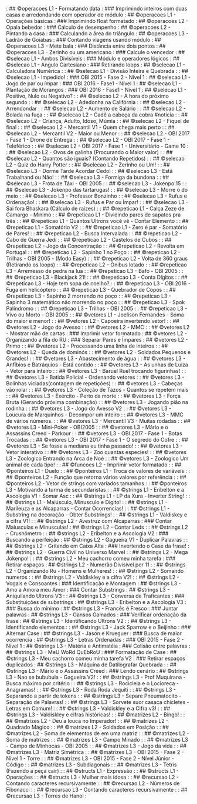[](base/011/Readme.md) : ## ©operacoes L1 - Formatando data                                  : ### Imprimindo inteiros com duas casas e arredondando com operador de módulo
[](base/000/Readme.md) : ## ©operacoes L1 - Operações básicas                                : ### Imprimindo float formatado
[](base/003/Readme.md) : ## ©operacoes L2 - Opala bebedor                                    : ### Cálculo de desempenho
[](base/002/Readme.md) : ## ©operacoes L2 - Pintando a casa                                  : ### Calculando a área do triângulo
[](base/005/Readme.md) : ## ©operacoes L3 - Ladrão de Goiabas                                : ### Contando viagens usando módulo
[](base/004/Readme.md) : ## ©operacoes L3 - Mete bala                                        : ### Distância entre dois pontos
[](base/006/Readme.md) : ## ©operacoes L3 - Zerinho ou um americano                          : ### Calcule o vencedor
[](base/025/Readme.md) : ## ©selecao L1 - Ambos Divisíveis                                   : ### Módulo e operadores lógicos
[](base/062/Readme.md) : ## ©selecao L1 - Angulo Cartesiano                                  : ### Retirando loops
[](base/015/Readme.md) : ## ©selecao L1 - Calculadora Numérica                               : 
[](base/024/Readme.md) : ## ©selecao L1 - Divisão Inteira e Quebrada                         : 
[](base/151/Readme.md) : ## ©selecao L1 - Impedido!                                          : ### OBI 2015 - Fase 2 - Nível 1
[](base/156/Readme.md) : ## ©selecao L1 - Jogo de par ou ímpar                               : ### OBI 2016 - Fase1 - Nível 1
[](base/155/Readme.md) : ## ©selecao L1 - Plantação de Morangos                              : ### OBI 2016 - Fase1 - Nível 1
[](base/026/Readme.md) : ## ©selecao L1 - Positivo, Nulo ou Negativo?                        : 
[](base/038/Readme.md) : ## ©selecao L2 - A hora do próximo segundo                          : 
[](base/027/Readme.md) : ## ©selecao L2 - Adedonha na Califórnia                             : 
[](base/018/Readme.md) : ## ©selecao L2 - Arrendondar                                        : 
[](base/021/Readme.md) : ## ©selecao L2 - Aumento de Salário                                 : 
[](base/032/Readme.md) : ## ©selecao L2 - Bolada na fuça                                     : 
[](base/028/Readme.md) : ## ©selecao L2 - Cadê a cabeça da cobra #noticia                    : 
[](base/183/Readme.md) : ## ©selecao L2 - Criança, Adulto, Idoso, Múmia                      : 
[](base/031/Readme.md) : ## ©selecao L2 - Fiquei de final                                    : 
[](base/030/Readme.md) : ## ©selecao L2 - Mercantil V1 - Quem chega mais perto               : 
[](base/039/Readme.md) : ## ©selecao L2 - Mercantil V2 - Maior ou Menor                      : 
[](base/035/Readme.md) : ## ©selecao L2 - OBI 2017 - Fase 1 - Drone de Entrega               : 
[](base/022/Readme.md) : ## ©selecao L2 - OBI 2017 - Fase 1 - Teleférico                     : 
[](base/019/Readme.md) : ## ©selecao L2 - OBI 2017 - Fase 1 - Universitário - Game 10        : 
[](base/017/Readme.md) : ## ©selecao L2 - Ovos de galinha (Procurando o Maior valor)         : 
[](base/014/Readme.md) : ## ©selecao L2 - Quantos são iguais? (Contando Repetidos)           : 
[](base/029/Readme.md) : ## ©selecao L2 - Quiz do Harry Potter                               : 
[](base/020/Readme.md) : ## ©selecao L2 - Zerinho ou Um!                                     : 
[](base/043/Readme.md) : ## ©selecao L3 - Dorme Tarde Acordar Cedo!                          : 
[](base/040/Readme.md) : ## ©selecao L3 - Está Trabalhand ou Não!                            : 
[](base/034/Readme.md) : ## ©selecao L3 - Formiga da bundona                                 : 
[](base/157/Readme.md) : ## ©selecao L3 - Frota de Táxi - OBI 2005                           : 
[](base/037/Readme.md) : ## ©selecao L3 - Jokenpo 15                                         : 
[](base/023/Readme.md) : ## ©selecao L3 - Jokenpo das tartarugas!                            : 
[](base/036/Readme.md) : ## ©selecao L3 - Morre o do meio                                    : 
[](base/033/Readme.md) : ## ©selecao L3 - Professor Bonzinho                                 : 
[](base/042/Readme.md) : ## ©selecao L3 - Rufus e Ordenação!                                 : 
[](base/041/Readme.md) : ## ©selecao L3 - Rufus e Par ou Ímpar!                              : 
[](base/001/Readme.md) : ## ©selecao L3 - Sai fora Bhaskara (Cálculo de raízes)              : 
[](base/056/Readme.md) : ## ©repeticao L1 - Calça Zeze de Camargo - Mínimo                   : 
[](base/013/Readme.md) : ## ©repeticao L1 - Dividindo pares de sapatos pra três              : 
[](base/055/Readme.md) : ## ©repeticao L1 - Quantos Ultrons você vê - Contar Elemento        : 
[](base/044/Readme.md) : ## ©repeticao L1 - Somatório V2                                     : 
[](base/045/Readme.md) : ## ©repeticao L1 - Zero é par - Somatório de Pares!                 : 
[](base/058/Readme.md) : ## ©repeticao L2 - Busca Intervalada                                : 
[](base/048/Readme.md) : ## ©repeticao L2 - Cabo de Guerra Jedi                              : 
[](base/050/Readme.md) : ## ©repeticao L2 - Castelos de Cubos                                : 
[](base/046/Readme.md) : ## ©repeticao L2 - Jogo da Concentração                             : 
[](base/057/Readme.md) : ## ©repeticao L2 - Revolta em Portugal                              : 
[](base/049/Readme.md) : ## ©repeticao L2 - Sapinho 1 no Poço                                : 
[](base/136/Readme.md) : ## ©repeticao L2 - Trilhas - OBI 2005 - (Modo Easy)                 : 
[](base/016/Readme.md) : ## ©repeticao L2 - Volta de 360 graus (Retirando os loops)          : 
[](base/047/Readme.md) : ## ©repeticao L2 - Ônibus lotado                                    : 
[](base/051/Readme.md) : ## ©repeticao L3 - Arremesso de pedra na lua                        : 
[](base/160/Readme.md) : ## ©repeticao L3 - Bafo - OBI 2005                                  : 
[](base/063/Readme.md) : ## ©repeticao L3 - Blackjack 21!                                    : 
[](base/064/Readme.md) : ## ©repeticao L3 - Conta Dígitos                                    : 
[](base/052/Readme.md) : ## ©repeticao L3 - Hoje tem sopa de coelho?                         : 
[](base/053/Readme.md) : ## ©repeticao L3 - OBI 2016 - Fuga em helicóptero                   : 
[](base/054/Readme.md) : ## ©repeticao L3 - Quebrador de Copos                               : 
[](base/059/Readme.md) : ## ©repeticao L3 - Sapinho 2 morrendo no poço                       : 
[](base/065/Readme.md) : ## ©repeticao L3 - Sapinho 3 matemático não morrendo no poço        : 
[](base/066/Readme.md) : ## ©repeticao L3 - Spok Palíndromo                                  : 
[](base/158/Readme.md) : ## ©repeticao L3 - Trilhas - OBI 2005                               : 
[](base/161/Readme.md) : ## ©repeticao L3 - Vivo ou Morto - OBI 2005                         : 
[](base/060/Readme.md) : ## ©vetores L1 - Joelison Fernandes - Soma do maior e menor!        : 
[](base/061/Readme.md) : ## ©vetores L2 - Capoeira invertendo vetor!                         : 
[](base/078/Readme.md) : ## ©vetores L2 - Jogo do Avesso                                     : 
[](base/091/Readme.md) : ## ©vetores L2 - MMC                                                : 
[](base/101/Readme.md) : ## ©vetores L2 - Mostrar mão de cartas                              : ### Imprimir vetor formatado
[](base/068/Readme.md) : ## ©vetores L2 - Organizando a fila do RU                           : ### Separar Pares e Ímpares
[](base/090/Readme.md) : ## ©vetores L2 - Primo                                              : 
[](base/186/Readme.md) : ## ©vetores L2 - Processando uma linha de inteiros                  : 
[](base/067/Readme.md) : ## ©vetores L2 - Queda de dominós                                   : 
[](base/072/Readme.md) : ## ©vetores L2 - Soldados Pequenos e Grandes!                       : 
[](base/075/Readme.md) : ## ©vetores L3 - Abastecimento de água                              : 
[](base/083/Readme.md) : ## ©vetores L3 - Anfíbios e Batráquios - Está contido               : 
[](base/082/Readme.md) : ## ©vetores L3 - As unhas de Luiza - Vetor para inteiro             : 
[](base/080/Readme.md) : ## ©vetores L3 - Baruel Ruel trocando figurinhas!                   : 
[](base/073/Readme.md) : ## ©vetores L3 - Batida Policial - Ordenando vetores                : 
[](base/010/Readme.md) : ## ©vetores L3 - Bolinhas viciadas(contagem de repetições)          : 
[](base/070/Readme.md) : ## ©vetores L3 - Cabeças vão rolar                                  : 
[](base/086/Readme.md) : ## ©vetores L3 - Coleção de Tazos - Quantos se repetem mais         : 
[](base/085/Readme.md) : ## ©vetores L3 - Exército - Perto da morte                          : 
[](base/008/Readme.md) : ## ©vetores L3 - Força Bruta (Gerando próxima combinação)           : 
[](base/100/Readme.md) : ## ©vetores L3 - Jogando pião na rodinha                            : 
[](base/079/Readme.md) : ## ©vetores L3 - Jogo do Avesso V2                                  : 
[](base/081/Readme.md) : ## ©vetores L3 - Loucura de Marquinhos - Decompor um inteiro        : 
[](base/139/Readme.md) : ## ©vetores L3 - MMC de vários números.                             : 
[](base/077/Readme.md) : ## ©vetores L3 - Mercantil V3 - Muitas rodadas                      : 
[](base/162/Readme.md) : ## ©vetores L3 - Mini-Poker - OBI2005                               : 
[](base/071/Readme.md) : ## ©vetores L3 - Mário e o Assassins Creed - Parkour                : 
[](base/074/Readme.md) : ## ©vetores L3 - OBI 2017 - Fase 1 - Botas Trocadas                 : 
[](base/076/Readme.md) : ## ©vetores L3 - OBI 2017 - Fase 1 - O segredo do Cofre             : 
[](base/088/Readme.md) : ## ©vetores L3 - Se fosse a mediana eu tinha passado!               : 
[](base/185/Readme.md) : ## ©vetores L3 - Vetor interativo                                   : 
[](base/069/Readme.md) : ## ©vetores L3 - Zoo quantas especies!                              : 
[](base/087/Readme.md) : ## ©vetores L3 - Zoologico Entrando na Arca de Noé                  : 
[](base/084/Readme.md) : ## ©vetores L3 - Zoologico Um animal de cada tipo!                  : 
[](base/009/Readme.md) : ## ©funcoes L2 - Imprimir vetor formatado                           : 
[](base/147/Readme.md) : ## ©ponteiros L1 - Duelo                                            : 
[](base/143/Readme.md) : ## ©ponteiros L1 - Troca de valores de variáveis                    : 
[](base/144/Readme.md) : ## ©ponteiros L2 - Função que retorna vários valores por referência : 
[](base/142/Readme.md) : ## ©ponteiros L2 - Vetor de strings com variados tamanhos           : 
[](base/184/Readme.md) : ## ©ponteiros L3 - Motivando a turma de secundaristas               : 
[](base/173/Readme.md) : ## ©strings L1 - Eribelton e a Ascologia V1 - Somar Asc             : 
[](base/092/Readme.md) : ## ©strings L1 - LP da Xura - Inverter String!                      : 
[](base/104/Readme.md) : ## ©strings L1 - Maiúsculo, Minusculo e Dígito!                     : 
[](base/177/Readme.md) : ## ©strings L1 - Marileuza e as Alcaparras - Contar Ocorrencias!    : 
[](base/176/Readme.md) : ## ©strings L1 - Substring na decoração - Obter Substrings!         : 
[](base/174/Readme.md) : ## ©strings L1 - Valdiskey e a cifra V1!                            : 
[](base/095/Readme.md) : ## ©strings L2 - Avestruz com Alcaparras                            : ### Contar Maiusculas e Minusculas!
[](base/096/Readme.md) : ## ©strings L2 - Contar Leds                                        : 
[](base/126/Readme.md) : ## ©strings L2 - Crushômetro                                        : 
[](base/109/Readme.md) : ## ©strings L2 - Eribelton e a Ascologia V2                         : ### Buscando a perfeição
[](base/097/Readme.md) : ## ©strings L2 - Gagueira V1 - Duplicar Palavras                    : 
[](base/093/Readme.md) : ## ©strings L2 - Gritando em Caixa Alta                             : ### Invertendo o Case da frase!
[](base/180/Readme.md) : ## ©strings L2 - Guerra Civil no Universo Marvel                    : 
[](base/089/Readme.md) : ## ©strings L2 - Mega Jokenpo!                                      : 
[](base/111/Readme.md) : ## ©strings L2 - Meu cachorro comeu minha tarefa                    : ### Retirar espaços
[](base/125/Readme.md) : ## ©strings L2 - Numerão Divisível por 11                           : 
[](base/110/Readme.md) : ## ©strings L2 - Organizando Ru - Homens e Mulheres!                : 
[](base/181/Readme.md) : ## ©strings L2 - Somando numeros                                    : 
[](base/106/Readme.md) : ## ©strings L2 - Valdiskley e a cifra V2!                           : 
[](base/094/Readme.md) : ## ©strings L2 - Vogais e Consoantes                                : ### Identificação e Montagem
[](base/127/Readme.md) : ## ©strings L3 - Amo a Amora meu Amor                               : ### Contar Substrings
[](base/118/Readme.md) : ## ©strings L3 - Aniquilando Ultrons V3                             : 
[](base/124/Readme.md) : ## ©strings L3 - Conversa de Traficantes                            : ### Substituições de substrings
[](base/113/Readme.md) : ## ©strings L3 - Eribelton e a Ascologia V3                         : ### Busca do mínimo
[](base/099/Readme.md) : ## ©strings L3 - Francês é Fresco                                   : ### Juntar palavras
[](base/120/Readme.md) : ## ©strings L3 - Gansos Gamados                                     : ### Verificar ordenação da frase
[](base/117/Readme.md) : ## ©strings L3 - Identificando Ultrons V2                           : 
[](base/108/Readme.md) : ## ©strings L3 - Identificando elementos                            : 
[](base/178/Readme.md) : ## ©strings L3 - Jack Sparrow e o Beijinho                          : ### Alternar Case
[](base/098/Readme.md) : ## ©strings L3 - Jason e Krueguer                                   : ### Busca de maior ocorrencia
[](base/152/Readme.md) : ## ©strings L3 - Letras Ordenadas                                   : ### OBI 2015 - Fase 2 - Nível 1
[](base/119/Readme.md) : ## ©strings L3 - Matéria e Antimatéia                               : ### Colisão entre palavras
[](base/114/Readme.md) : ## ©strings L3 - MeU WoRd QuEbRoU                                   : ### Formatação de Case
[](base/102/Readme.md) : ## ©strings L3 - Meu cachorro comeu minha tarefa V2                 : ### Retirar espaços duplicados
[](base/115/Readme.md) : ## ©strings L3 - Máquina de Datilografar Quebrada                   : 
[](base/121/Readme.md) : ## ©strings L3 - Mário e o Assassins Creed                          : ### Lendo cenário
[](base/122/Readme.md) : ## ©strings L3 - Nao se bububula - Gagueira V2!                     : 
[](base/179/Readme.md) : ## ©strings L3 - Prof Muquirana - Busca máximo por critério         : 
[](base/112/Readme.md) : ## ©strings L3 - Rocicleia e o Locioreca - Anagramas!               : 
[](base/116/Readme.md) : ## ©strings L3 - Roda Roda Jequiti                                  : 
[](base/175/Readme.md) : ## ©strings L3 - Separando a partir de tokens                       : 
[](base/103/Readme.md) : ## ©strings L3 - Separe Pneumatocito - Separação de Palavras!       : 
[](base/123/Readme.md) : ## ©strings L3 - Sorvete suor casaca chicletes - Letras em Comum!   : 
[](base/107/Readme.md) : ## ©strings L3 - Valdiskley e a Cifra v3!                           : 
[](base/105/Readme.md) : ## ©strings L3 - Valdiskley e cifras históricas!                    : 
[](base/130/Readme.md) : ## ©matrizes L2 - Bingo!                                            : 
[](base/012/Readme.md) : ## ©matrizes L2 - Deu a louca no Imperador!                         : 
[](base/134/Readme.md) : ## ©matrizes L2 - Quadrado Mágico                                   : 
[](base/133/Readme.md) : ## ©matrizes L2 - Soldados em Posição                               : 
[](base/128/Readme.md) : ## ©matrizes L2 - Soma de elementos de em uma matriz                : 
[](base/150/Readme.md) : ## ©matrizes L2 - Soma de matrizes                                  : 
[](base/129/Readme.md) : ## ©matrizes L3 - Campo Minado                                      : 
[](base/159/Readme.md) : ## ©matrizes L3 - Campo de Minhocas - OBI 2005                      : 
[](base/135/Readme.md) : ## ©matrizes L3 - Jogo da vida                                      : 
[](base/131/Readme.md) : ## ©matrizes L3 - Matriz Simétrica                                  : 
[](base/153/Readme.md) : ## ©matrizes L3 - OBI 2015 - Fase 2 - Nível 1 - Torre               : 
[](base/154/Readme.md) : ## ©matrizes L3 - OBI 2015 - Fase 2 - Nível Júnior - Código         : 
[](base/132/Readme.md) : ## ©matrizes L3 - Subdiagonais                                      : 
[](base/007/Readme.md) : ## ©matrizes L3 - Tetris (Fazendo a peça cair)                      : 
[](base/148/Readme.md) : ## ©structs L1 - Expressão                                          : 
[](base/149/Readme.md) : ## ©structs L1 - Operações                                          : 
[](base/182/Readme.md) : ## ©structs L3 - Mulher mais idosa                                  : 
[](base/145/Readme.md) : ## ©recursao L2 - Contando caracteres recursivamente                : 
[](base/141/Readme.md) : ## ©recursao L2 - Números de Fibonacci                              : 
[](base/140/Readme.md) : ## ©recursao L3 - Contando caracteres recursivamente                : 
[](base/146/Readme.md) : ## ©recursao L3 - Torres de Hanoi                                   : 
